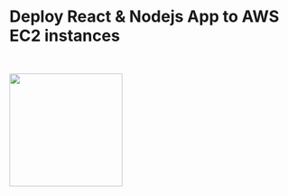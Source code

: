 # Deploy React & Nodejs App to AWS EC2 instances
<br>


<p align="left">
    <img width="200" src="https://myoctocat.com/assets/images/base-octocat.svg">
</p>

